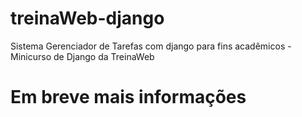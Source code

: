 # treinaWeb-django
Sistema Gerenciador de Tarefas com django para fins acadêmicos - Minicurso de Django da TreinaWeb


<h1>Em breve mais informações</h1>
